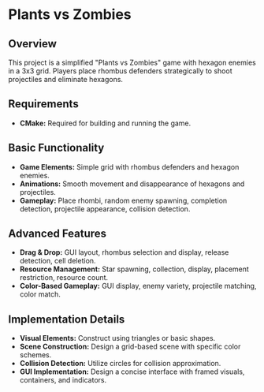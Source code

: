 # Plants vs Zombies

## Overview

This project is a simplified "Plants vs Zombies" game with hexagon enemies in a 3x3 grid. Players place rhombus defenders strategically to shoot projectiles and eliminate hexagons.

## Requirements

- **CMake:** Required for building and running the game.
  
## Basic Functionality

- **Game Elements:** Simple grid with rhombus defenders and hexagon enemies.
- **Animations:** Smooth movement and disappearance of hexagons and projectiles.
- **Gameplay:** Place rhombi, random enemy spawning, completion detection, projectile appearance, collision detection.

## Advanced Features

- **Drag & Drop:** GUI layout, rhombus selection and display, release detection, cell deletion.
- **Resource Management:** Star spawning, collection, display, placement restriction, resource count.
- **Color-Based Gameplay:** GUI display, enemy variety, projectile matching, color match.

## Implementation Details

- **Visual Elements:** Construct using triangles or basic shapes.
- **Scene Construction:** Design a grid-based scene with specific color schemes.
- **Collision Detection:** Utilize circles for collision approximation.
- **GUI Implementation:** Design a concise interface with framed visuals, containers, and indicators.

